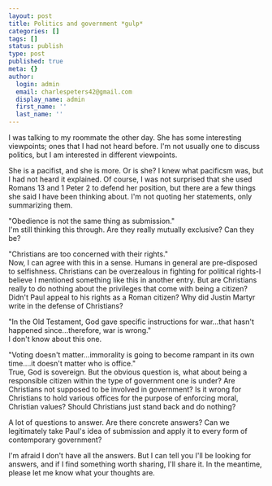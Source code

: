 ```yaml
---
layout: post
title: Politics and government *gulp*
categories: []
tags: []
status: publish
type: post
published: true
meta: {}
author:
  login: admin
  email: charlespeters42@gmail.com
  display_name: admin
  first_name: ''
  last_name: ''
---
```


I was talking to my roommate the other day. She has some interesting viewpoints; ones that I had not heard before. I'm not usually one to discuss politics, but I am interested in different viewpoints.

She is a pacifist, and she is more. Or is she? I knew what pacificsm was, but I had not heard it explained. Of course, I was not surprised that she used Romans 13 and 1 Peter 2 to defend her position, but there are a few things she said I have been thinking about. I'm not quoting her statements, only summarizing them.

"Obedience is not the same thing as submission."  
I'm still thinking this through. Are they really mutually exclusive? Can they be?

"Christians are too concerned with their rights."  
Now, I can agree with this in a sense. Humans in general are pre-disposed to selfishness. Christians can be overzealous in fighting for political rights-I believe I mentioned something like this in another entry. But are Christians really to do nothing about the privileges that come with being a citizen? Didn't Paul appeal to his rights as a Roman citizen? Why did Justin Martyr write in the defense of Christians?

"In the Old Testament, God gave specific instructions for war...that hasn't happened since...therefore, war is wrong."  
I don't know about this one.

"Voting doesn't matter...immorality is going to become rampant in its own time....it doesn't matter who is office."  
True, God is sovereign. But the obvious question is, what about being a responsible citizen within the type of government one is under? Are Christians not supposed to be involved in government? Is it wrong for Christians to hold various offices for the purpose of enforcing moral, Christian values? Should Christians just stand back and do nothing?

A lot of questions to answer. Are there concrete answers? Can we legitimately take Paul's idea of submission and apply it to every form of contemporary government?

I'm afraid I don't have all the answers. But I can tell you I'll be looking for answers, and if I find something worth sharing, I'll share it. In the meantime, please let me know what your thoughts are.